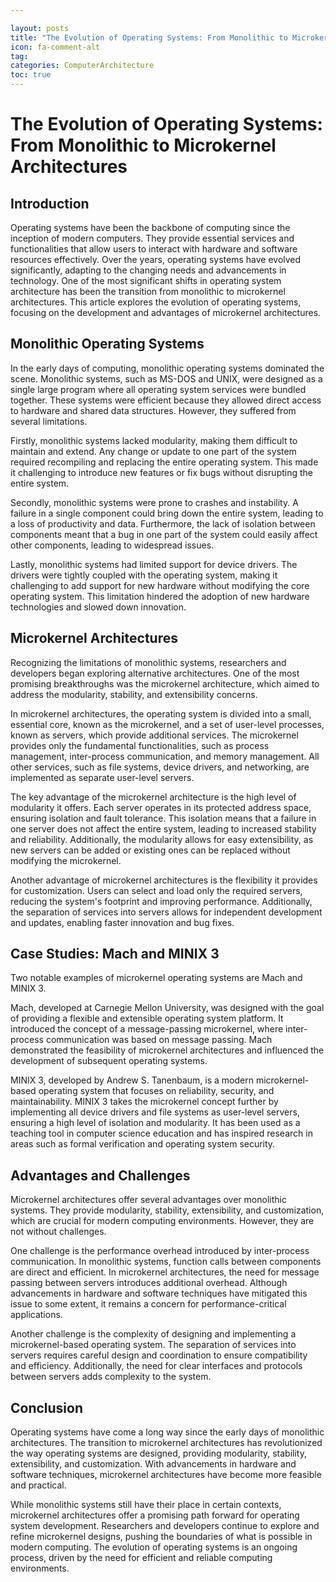 ```yaml
---

layout: posts
title: "The Evolution of Operating Systems: From Monolithic to Microkernel Architectures"
icon: fa-comment-alt
tag:      
categories: ComputerArchitecture
toc: true
---
```




# The Evolution of Operating Systems: From Monolithic to Microkernel Architectures

## Introduction

Operating systems have been the backbone of computing since the inception of modern computers. They provide essential services and functionalities that allow users to interact with hardware and software resources effectively. Over the years, operating systems have evolved significantly, adapting to the changing needs and advancements in technology. One of the most significant shifts in operating system architecture has been the transition from monolithic to microkernel architectures. This article explores the evolution of operating systems, focusing on the development and advantages of microkernel architectures.

## Monolithic Operating Systems

In the early days of computing, monolithic operating systems dominated the scene. Monolithic systems, such as MS-DOS and UNIX, were designed as a single large program where all operating system services were bundled together. These systems were efficient because they allowed direct access to hardware and shared data structures. However, they suffered from several limitations.

Firstly, monolithic systems lacked modularity, making them difficult to maintain and extend. Any change or update to one part of the system required recompiling and replacing the entire operating system. This made it challenging to introduce new features or fix bugs without disrupting the entire system.

Secondly, monolithic systems were prone to crashes and instability. A failure in a single component could bring down the entire system, leading to a loss of productivity and data. Furthermore, the lack of isolation between components meant that a bug in one part of the system could easily affect other components, leading to widespread issues.

Lastly, monolithic systems had limited support for device drivers. The drivers were tightly coupled with the operating system, making it challenging to add support for new hardware without modifying the core operating system. This limitation hindered the adoption of new hardware technologies and slowed down innovation.

## Microkernel Architectures

Recognizing the limitations of monolithic systems, researchers and developers began exploring alternative architectures. One of the most promising breakthroughs was the microkernel architecture, which aimed to address the modularity, stability, and extensibility concerns.

In microkernel architectures, the operating system is divided into a small, essential core, known as the microkernel, and a set of user-level processes, known as servers, which provide additional services. The microkernel provides only the fundamental functionalities, such as process management, inter-process communication, and memory management. All other services, such as file systems, device drivers, and networking, are implemented as separate user-level servers.

The key advantage of the microkernel architecture is the high level of modularity it offers. Each server operates in its protected address space, ensuring isolation and fault tolerance. This isolation means that a failure in one server does not affect the entire system, leading to increased stability and reliability. Additionally, the modularity allows for easy extensibility, as new servers can be added or existing ones can be replaced without modifying the microkernel.

Another advantage of microkernel architectures is the flexibility it provides for customization. Users can select and load only the required servers, reducing the system's footprint and improving performance. Additionally, the separation of services into servers allows for independent development and updates, enabling faster innovation and bug fixes.

## Case Studies: Mach and MINIX 3

Two notable examples of microkernel operating systems are Mach and MINIX 3. 

Mach, developed at Carnegie Mellon University, was designed with the goal of providing a flexible and extensible operating system platform. It introduced the concept of a message-passing microkernel, where inter-process communication was based on message passing. Mach demonstrated the feasibility of microkernel architectures and influenced the development of subsequent operating systems.

MINIX 3, developed by Andrew S. Tanenbaum, is a modern microkernel-based operating system that focuses on reliability, security, and maintainability. MINIX 3 takes the microkernel concept further by implementing all device drivers and file systems as user-level servers, ensuring a high level of isolation and modularity. It has been used as a teaching tool in computer science education and has inspired research in areas such as formal verification and operating system security.

## Advantages and Challenges

Microkernel architectures offer several advantages over monolithic systems. They provide modularity, stability, extensibility, and customization, which are crucial for modern computing environments. However, they are not without challenges.

One challenge is the performance overhead introduced by inter-process communication. In monolithic systems, function calls between components are direct and efficient. In microkernel architectures, the need for message passing between servers introduces additional overhead. Although advancements in hardware and software techniques have mitigated this issue to some extent, it remains a concern for performance-critical applications.

Another challenge is the complexity of designing and implementing a microkernel-based operating system. The separation of services into servers requires careful design and coordination to ensure compatibility and efficiency. Additionally, the need for clear interfaces and protocols between servers adds complexity to the system.

## Conclusion

Operating systems have come a long way since the early days of monolithic architectures. The transition to microkernel architectures has revolutionized the way operating systems are designed, providing modularity, stability, extensibility, and customization. With advancements in hardware and software techniques, microkernel architectures have become more feasible and practical.

While monolithic systems still have their place in certain contexts, microkernel architectures offer a promising path forward for operating system development. Researchers and developers continue to explore and refine microkernel designs, pushing the boundaries of what is possible in modern computing. The evolution of operating systems is an ongoing process, driven by the need for efficient and reliable computing environments.